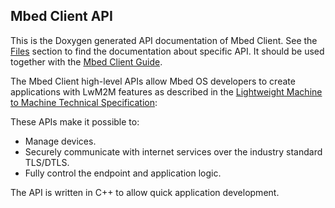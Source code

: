 ## Mbed Client API

This is the Doxygen generated API documentation of Mbed Client. See the [Files](files.html) section to find the documentation about specific API. It should be used together with the [Mbed Client Guide](../legacy-products/index.html).

The Mbed Client high-level APIs allow Mbed OS developers to create applications with LwM2M features as described in the [Lightweight Machine to Machine Technical Specification](http://www.openmobilealliance.org/release/LightweightM2M/V1_0-20170208-A/OMA-TS-LightweightM2M-V1_0-20170208-A.pdf):

These APIs make it possible to:

- Manage devices.
- Securely communicate with internet services over the industry standard TLS/DTLS.
- Fully control the endpoint and application logic.

The API is written in C++ to allow quick application development.
